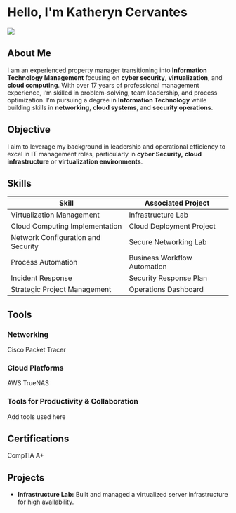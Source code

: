 # Hello, I'm Katheryn Cervantes  
<a href="https://www.linkedin.com/in/katheryn-cervantes/"><img src="https://img.shields.io/badge/-LinkedIn-0072b1?&style=for-the-badge&logo=linkedin&logoColor=white" /></a>

## About Me  
I am an experienced property manager transitioning into **Information Technology Management** focusing on **cyber security**, **virtualization**, and **cloud computing**. With over 17 years of professional management experience, I’m skilled in problem-solving, team leadership, and process optimization. I’m pursuing a degree in **Information Technology** while building skills in **networking**, **cloud systems**, and **security operations**.

## Objective  
I aim to leverage my background in leadership and operational efficiency to excel in IT management roles, particularly in **cyber Security,** **cloud infrastructure** or **virtualization environments**.

## Skills  

| Skill                                         | Associated Project         |
|-----------------------------------------------|----------------------------|
| Virtualization Management                     | Infrastructure Lab          |
| Cloud Computing Implementation                | Cloud Deployment Project    |
| Network Configuration and Security            | Secure Networking Lab       |
| Process Automation                            | Business Workflow Automation|
| Incident Response                             | Security Response Plan      |
| Strategic Project Management                  | Operations Dashboard        |

## Tools  

### Networking  
<div>
Cisco Packet Tracer
</div>

### Cloud Platforms  
<div>
   AWS
  TrueNAS
</div>

### Tools for Productivity & Collaboration  
<div>
 Add tools used here
</div>

## Certifications  
<div>
  CompTIA A+
</div>

## Projects  
- **Infrastructure Lab:** Built and managed a virtualized server infrastructure for high availability.  


